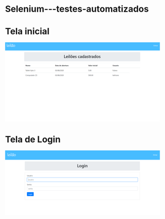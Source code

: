 # Selenium---testes-automatizados

# Tela inicial
![Alt text](image.png)


# Tela de Login
![Alt text](image-1.png)



